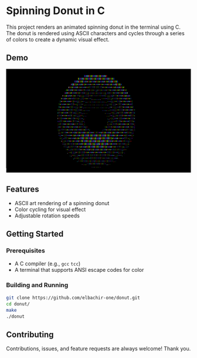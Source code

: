 # Spinning Donut in C

This project renders an animated spinning donut in the terminal using C. The donut is rendered using ASCII characters and cycles through a series of colors to create a dynamic visual effect.

## Demo

![Watch the video](assets/donut.gif)

## Features

- ASCII art rendering of a spinning donut
- Color cycling for visual effect
- Adjustable rotation speeds

## Getting Started

### Prerequisites

- A C compiler (e.g., `gcc` `tcc`)
- A terminal that supports ANSI escape codes for color

### Building and Running

```bash
git clone https://github.com/elbachir-one/donut.git
cd donut/
make
./donut
```
## Contributing

Contributions, issues, and feature requests are always welcome! Thank you.
